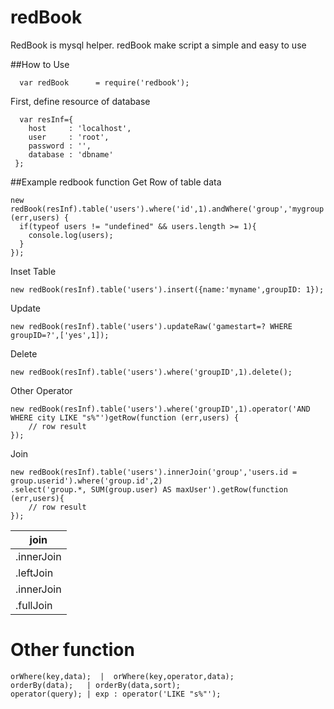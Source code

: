 # redBook
RedBook is mysql helper. redBook make script a simple and easy to use

##How to Use

      var redBook      = require('redbook');

  First, define resource of database
  
      var resInf={
        host     : 'localhost',
        user     : 'root',
        password : '',
        database : 'dbname'
     };
     
     
##Example redbook function
  Get Row of table data

    new redBook(resInf).table('users').where('id',1).andWhere('group','mygroup').getRow(function (err,users) {
      if(typeof users != "undefined" && users.length >= 1){
        console.log(users);
      }
    });
    
  Inset Table
  
    new redBook(resInf).table('users').insert({name:'myname',groupID: 1});

  Update
  
    new redBook(resInf).table('users').updateRaw('gamestart=? WHERE groupID=?',['yes',1]);
    
  Delete
  
    new redBook(resInf).table('users').where('groupID',1).delete();
    
  Other Operator
    
    new redBook(resInf).table('users').where('groupID',1).operator('AND WHERE city LIKE "s%"')getRow(function (err,users) {
        // row result
    });
    
  Join
    
    new redBook(resInf).table('users').innerJoin('group','users.id = group.userid').where('group.id',2)
    .select('group.*, SUM(group.user) AS maxUser').getRow(function (err,users){
        // row result
    });
    
  | join |
  |--|
  | .innerJoin |
  | .leftJoin |
  | .innerJoin |
  | .fullJoin |
    


# Other function

    orWhere(key,data);  |  orWhere(key,operator,data);
    orderBy(data);   | orderBy(data,sort);
    operator(query); | exp : operator('LIKE "s%"');


    
    
